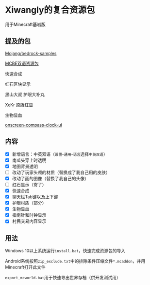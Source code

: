 # Xiwangly的复合资源包

用于Minecraft基岩版

## 提及的包

[Mojang/bedrock-samples](https://github.com/Mojang/bedrock-samples)

[MCBE双语资源包](https://github.com/xiwangly2/Bilingual_zh-en_Minecraft)

快速合成

红石区块显示

黑山大叔 护眼大补丸

XeKr 原版红显

生物显血

[onscreen-compass-clock-ui](https://mcpedl.com/onscreen-compass-clock-ui/)

## 内容

- [x] 新增语言：中英双语（`设置`-`通用`-`语言`选择`中英双语`）
- [x] 南瓜头穿上时透明
- [x] 地图背景透明
- [ ] 改动了玩家头颅的材质（替换成了我自己用的皮肤）
- [x] 改动了画的图像（替换了我自己的头像）
- [ ] 红石显示（寄了）
- [x] 快速合成
- [x] 聊天栏Tab键以及上下键
- [x] 护眼材质（部分）
- [x] 生物显血
- [x] 指南针和时钟显示
- [x] 村民交易内容显示

## 用法

Windows 10以上系统运行`install.bat`，快速完成资源包的导入

Android系统按照`zip_exclude.txt`中的排除条件压缩文件`*.mcaddon`，并用Minecraft打开此文件

`export_mcworld.bat`用于快速导出世界存档（供开发测试用）


